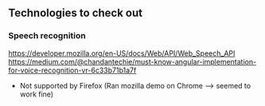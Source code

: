 ## Technologies to check out

### Speech recognition
https://developer.mozilla.org/en-US/docs/Web/API/Web_Speech_API
https://medium.com/@chandantechie/must-know-angular-implementation-for-voice-recognition-vr-6c33b71b1a7f

- Not supported by Firefox (Ran mozilla demo on Chrome --> seemed to work fine)
